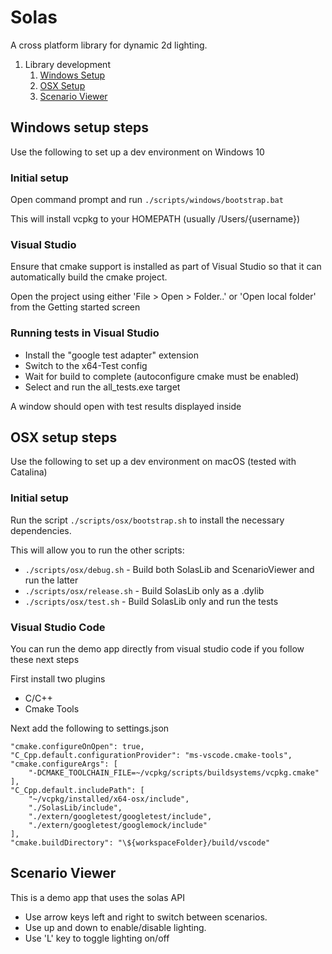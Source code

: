 # Solas

A cross platform library for dynamic 2d lighting.

1. Library development
   1. [Windows Setup](#windows-setup-steps)
   2. [OSX Setup](#osx-setup-steps)
   3. [Scenario Viewer](#scenario-viewer)

## Windows setup steps

Use the following to set up a dev environment on Windows 10

### Initial setup

Open command prompt and run `./scripts/windows/bootstrap.bat`

This will install vcpkg to your HOMEPATH (usually /Users/{username})

### Visual Studio

Ensure that cmake support is installed as part of Visual Studio so that it can automatically build the cmake project.

Open the project using either 'File > Open > Folder..' or 'Open local folder' from the Getting started screen

### Running tests in Visual Studio

- Install the "google test adapter" extension
- Switch to the x64-Test config
- Wait for build to complete (autoconfigure cmake must be enabled)
- Select and run the all_tests.exe target

A window should open with test results displayed inside

## OSX setup steps

Use the following to set up a dev environment on macOS (tested with Catalina)

### Initial setup

Run the script `./scripts/osx/bootstrap.sh` to install the necessary dependencies.

This will allow you to run the other scripts:

- `./scripts/osx/debug.sh` - Build both SolasLib and ScenarioViewer and run the latter
- `./scripts/osx/release.sh` - Build SolasLib only as a .dylib
- `./scripts/osx/test.sh` - Build SolasLib only and run the tests

### Visual Studio Code

You can run the demo app directly from visual studio code if you follow these next steps

First install two plugins

- C/C++
- Cmake Tools

Next add the following to settings.json

    "cmake.configureOnOpen": true,
    "C_Cpp.default.configurationProvider": "ms-vscode.cmake-tools",
    "cmake.configureArgs": [
        "-DCMAKE_TOOLCHAIN_FILE=~/vcpkg/scripts/buildsystems/vcpkg.cmake"
    ],
    "C_Cpp.default.includePath": [
        "~/vcpkg/installed/x64-osx/include",
        "./SolasLib/include",
        "./extern/googletest/googletest/include",
        "./extern/googletest/googlemock/include"
    ],
    "cmake.buildDirectory": "\${workspaceFolder}/build/vscode"

## Scenario Viewer

This is a demo app that uses the solas API

- Use arrow keys left and right to switch between scenarios.
- Use up and down to enable/disable lighting.
- Use 'L' key to toggle lighting on/off
